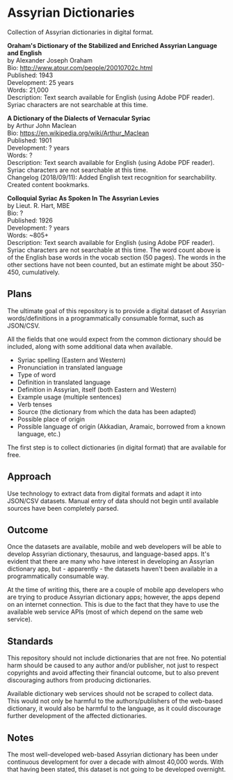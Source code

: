 # Assyrian Dictionaries
Collection of Assyrian dictionaries in digital format.

**Oraham's Dictionary of the Stabilized and Enriched Assyrian Language and English** <br>
by Alexander Joseph Oraham <br>
Bio: http://www.atour.com/people/20010702c.html <br>
Published: 1943 <br>
Development: 25 years <br>
Words: 21,000 <br>
Description: Text search available for English (using Adobe PDF reader). Syriac characters are not searchable at this time. <br>

**A Dictionary of the Dialects of Vernacular Syriac** <br>
by Arthur John Maclean <br>
Bio: https://en.wikipedia.org/wiki/Arthur_Maclean <br>
Published: 1901 <br>
Development: ? years <br>
Words: ? <br>
Description: Text search available for English (using Adobe PDF reader). Syriac characters are not searchable at this time. <br>
Changelog (2018/09/11): Added English text recognition for searchability. Created content bookmarks.

**Colloquial Syriac As Spoken In The Assyrian Levies** <br>
by Lieut. R. Hart, MBE <br>
Bio: ? <br>
Published: 1926 <br>
Development: ? years <br>
Words: ~805+ <br>
Description: Text search available for English (using Adobe PDF reader). Syriac characters are not searchable at this time. The word count above is of the English base words in the vocab section (50 pages). The words in the other sections have not been counted, but an estimate might be about 350-450, cumulatively. <br>

## Plans

The ultimate goal of this repository is to provide a digital dataset of Assyrian words/definitions in a programmatically consumable format, such as JSON/CSV. 

All the fields that one would expect from the common dictionary should be included, along with some additional data when available.

- Syriac spelling (Eastern and Western)
- Pronunciation in translated language
- Type of word
- Definition in translated language
- Definition in Assyrian, itself (both Eastern and Western)
- Example usage (multiple sentences)
- Verb tenses
- Source (the dictionary from which the data has been adapted)
- Possible place of origin
- Possible language of origin (Akkadian, Aramaic, borrowed from a known language, etc.)

The first step is to collect dictionaries (in digital format) that are available for free. 

## Approach

Use technology to extract data from digital formats and adapt it into JSON/CSV datasets. Manual entry of data should not begin until available sources have been completely parsed.

## Outcome

Once the datasets are available, mobile and web developers will be able to develop Assyrian dictionary, thesaurus, and language-based apps. It's evident that there are many who have interest in developing an Assyrian dictionary app, but - apparently - the datasets haven't been available in a programmatically consumable way.

At the time of writing this, there are a couple of mobile app developers who are trying to produce Assyrian dictionary apps; however, the apps depend on an internet connection. This is due to the fact that they have to use the available web service APIs (most of which depend on the same web service).

## Standards

This repository should not include dictionaries that are not free. No potential harm should be caused to any author and/or publisher, not just to respect copyrights and avoid affecting their financial outcome, but to also prevent discouraging authors from producing dictionaries. 

Available dictionary web services should not be scraped to collect data. This would not only be harmful to the authors/publishers of the web-based dictionary, it would also be harmful to the language, as it could discourage further development of the affected dictionaries. 

## Notes

The most well-developed web-based Assyrian dictionary has been under continuous development for over a decade with almost 40,000 words. With that having been stated, this dataset is not going to be developed overnight.

